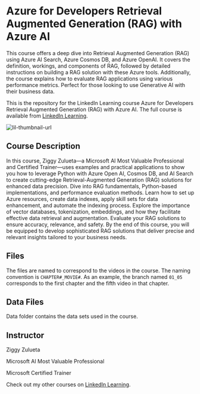 # Azure for Developers Retrieval Augmented Generation (RAG) with Azure AI
This course offers a deep dive into Retrieval Augmented Generation (RAG) using Azure AI Search, Azure Cosmos DB, and Azure OpenAI. It covers the definition, workings, and components of RAG, followed by detailed instructions on building a RAG solution with these Azure tools. Additionally, the course explains how to evaluate RAG applications using various performance metrics. Perfect for those looking to use Generative AI with their business data.

This is the repository for the LinkedIn Learning course Azure for Developers Retrieval Augmented Generation (RAG) with Azure AI. The full course is available from [LinkedIn Learning][lil-course-url].

![lil-thumbnail-url]

## Course Description

In this course, Ziggy Zulueta—a Microsoft AI Most Valuable Professional and Certified Trainer—uses examples and practical applications to show you how to leverage Python with Azure Open AI, Cosmos DB, and AI Search to create cutting-edge Retrieval-Augmented Generation (RAG) solutions for enhanced data precision. Dive into RAG fundamentals, Python-based implementations, and performance evaluation methods. Learn how to set up Azure resources, create data indexes, apply skill sets for data enhancement, and automate the indexing process. Explore the importance of vector databases, tokenization, embeddings, and how they facilitate effective data retrieval and augmentation. Evaluate your RAG solutions to ensure accuracy, relevance, and safety. By the end of this course, you will be equipped to develop sophisticated RAG solutions that deliver precise and relevant insights tailored to your business needs.

## Files
The files are named to correspond to the videos in the course. The naming convention is `CHAPTER#_MOVIE#`. As an example, the branch named `01_05` corresponds to the first chapter and the fifth video in that chapter. 

## Data Files
Data folder contains the data sets used in the course.

## Instructor
Ziggy Zulueta

Microsoft AI Most Valuable Professional

Microsoft Certified Trainer

Check out my other courses on [LinkedIn Learning](https://www.linkedin.com/learning/instructors/ziggy-zulueta?u=104).

[0]: # (Replace these placeholder URLs with actual course URLs)

[lil-course-url]: https://www.linkedin.com/learning/azure-for-developers-retrieval-augmented-generation-rag-with-azure-ai
[lil-thumbnail-url]: https://media.licdn.com/dms/image/v2/D4E0DAQG-x1Hq4RJ1fw/learning-public-crop_675_1200/learning-public-crop_675_1200/0/1736370122951?e=2147483647&v=beta&t=5nuq4RIL9cR3GIpBduJjWRorj4-LziTQUyuLYyeYxLQ


